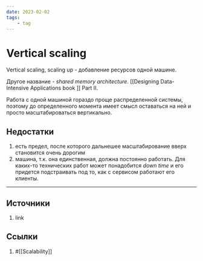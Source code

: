 ```yaml
---
date: 2023-02-02
tags:
    - tag
---
```

# Vertical scaling

Vertical scaling, scaling up - добавление ресурсов одной машине.

Другое название - *shared memory architecture*. [[Designing Data-Intensive Applications book ]] Part II.

Работа с одной машиной гораздо проще распределенной системы, поэтому до определенного момента имеет смысл оставаться на ней и просто масштабироваться вертикально.

## Недостатки

1. есть предел, после которого дальнешее масштабирование вверх становится очень дорогим
1. машина, т.к. она единственная, должна постоянно работать. Для каких-то технических работ может понадобится *down time* и его придется подстраивать под то, как с сервисом работают его клиенты.

---

## Источники

1. link

## Ссылки

1. #[[Scalability]]
